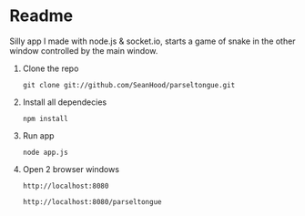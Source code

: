 # Readme

Silly app I made with node.js & socket.io, starts a game of snake in the other window controlled by the main window.


1. Clone the repo

	```
	git clone git://github.com/SeanHood/parseltongue.git
  	```
	
2. Install all dependecies
	
	```
	npm install
	```
	
3. Run app

	```
	node app.js
	```
	
4. Open 2 browser windows

	```
	http://localhost:8080
	
	http://localhost:8080/parseltongue
	```